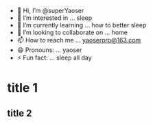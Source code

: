 - 👋 Hi, I’m @superYaoser
- 👀 I’m interested in ... sleep
- 🌱 I’m currently learning ... how to better sleep
- 💞️ I’m looking to collaborate on ... home
- 📫 How to reach me ... yaoserpro@163.com
- 😄 Pronouns: ... yaoser
- ⚡ Fun fact: ... sleep all day

# title 1
## title 2
